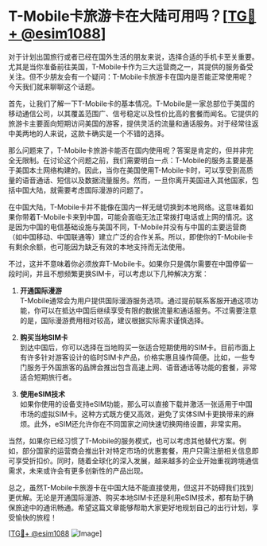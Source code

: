 # T-Mobile卡旅游卡在大陆可用吗？[[TG💪+ @esim1088](https://t.me/s/esim1088)]

对于计划出国旅行或者已经在国外生活的朋友来说，选择合适的手机卡至关重要。尤其是当你准备前往美国，T-Mobile卡作为三大运营商之一，其提供的服务备受关注。但不少朋友会有一个疑问：T-Mobile卡旅游卡在国内是否能正常使用呢？今天我们就来聊聊这个话题。

首先，让我们了解一下T-Mobile卡的基本情况。T-Mobile是一家总部位于美国的移动通信公司，以其覆盖范围广、信号稳定以及性价比高的套餐而闻名。它提供的旅游卡主要面向短期访问美国的游客，提供灵活的流量和通话服务。对于经常往返中美两地的人来说，这款卡确实是一个不错的选择。

那么问题来了，T-Mobile卡旅游卡能否在国内使用呢？答案是肯定的，但并非完全无限制。在讨论这个问题之前，我们需要明白一点：T-Mobile的服务主要是基于美国本土网络构建的。因此，当你在美国使用T-Mobile卡时，可以享受到高质量的语音通话、短信以及数据流量服务。然而，一旦你离开美国进入其他国家，包括中国大陆，就需要考虑国际漫游的问题了。

在中国大陆，T-Mobile卡并不能像在国内一样无缝切换到本地网络。这意味着如果你带着T-Mobile卡来到中国，可能会面临无法正常拨打电话或上网的情况。这是因为中国的电信基础设施与美国不同，T-Mobile并没有与中国的主要运营商（如中国移动、中国联通等）建立广泛的合作关系。所以，即使你的T-Mobile卡有剩余余额，也可能因为缺乏有效的本地支持而无法使用。

不过，这并不意味着你必须放弃T-Mobile卡。如果你只是偶尔需要在中国停留一段时间，并且不想频繁更换SIM卡，可以考虑以下几种解决方案：

1. **开通国际漫游**  
   T-Mobile通常会为用户提供国际漫游服务选项。通过提前联系客服开通这项功能，你可以在抵达中国后继续享受有限的数据流量和通话服务。不过需要注意的是，国际漫游费用相对较高，建议根据实际需求谨慎选择。

2. **购买当地SIM卡**  
   到达中国后，你可以选择在当地购买一张适合短期使用的SIM卡。目前市面上有许多针对游客设计的临时SIM卡产品，价格实惠且操作简便。比如，一些专门服务于外国旅客的品牌会推出包含高速上网、语音通话等功能的套餐，非常适合短期旅行者。

3. **使用eSIM技术**  
   如果你使用的设备支持eSIM功能，那么可以直接下载并激活一张适用于中国市场的虚拟SIM卡。这种方式既方便又高效，避免了实体SIM卡更换带来的麻烦。此外，eSIM还允许你在不同国家之间快速切换网络设置，非常实用。

当然，如果你已经习惯了T-Mobile的服务模式，也可以考虑其他替代方案。例如，部分国家的运营商会推出针对特定市场的优惠套餐，用户只需注册相关信息即可享受折扣价。同时，随着全球化的深入发展，越来越多的企业开始重视跨境通信需求，未来或许会有更多创新性的产品出现。

总之，虽然T-Mobile卡旅游卡在中国大陆不能直接使用，但这并不妨碍我们找到更优解。无论是开通国际漫游、购买本地SIM卡还是利用eSIM技术，都有助于确保旅途中的通讯畅通。希望这篇文章能够帮助大家更好地规划自己的出行计划，享受愉快的旅程！

[[TG💪+ @esim1088](https://t.me/s/esim1088) ![Image](https://i.postimg.cc/4NQfJmqS/Snipaste-2025-05-13-00-14-12.png)]